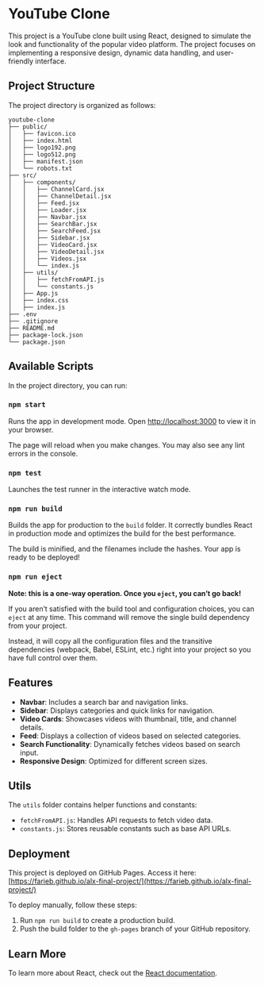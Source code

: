 # YouTube Clone

This project is a YouTube clone built using React, designed to simulate the look and functionality of the popular video platform. The project focuses on implementing a responsive design, dynamic data handling, and user-friendly interface.

## Project Structure

The project directory is organized as follows:

```
youtube-clone
├── public/
│   ├── favicon.ico
│   ├── index.html
│   ├── logo192.png
│   ├── logo512.png
│   ├── manifest.json
│   └── robots.txt
├── src/
│   ├── components/
│   │   ├── ChannelCard.jsx
│   │   ├── ChannelDetail.jsx
│   │   ├── Feed.jsx
│   │   ├── Loader.jsx
│   │   ├── Navbar.jsx
│   │   ├── SearchBar.jsx
│   │   ├── SearchFeed.jsx
│   │   ├── Sidebar.jsx
│   │   ├── VideoCard.jsx
│   │   ├── VideoDetail.jsx
│   │   ├── Videos.jsx
│   │   └── index.js
│   ├── utils/
│   │   ├── fetchFromAPI.js
│   │   └── constants.js
│   ├── App.js
│   ├── index.css
│   ├── index.js
├── .env
├── .gitignore
├── README.md
├── package-lock.json
└── package.json
```

## Available Scripts

In the project directory, you can run:

### `npm start`

Runs the app in development mode.
Open [http://localhost:3000](http://localhost:3000) to view it in your browser.

The page will reload when you make changes.
You may also see any lint errors in the console.

### `npm test`

Launches the test runner in the interactive watch mode.

### `npm run build`

Builds the app for production to the `build` folder.
It correctly bundles React in production mode and optimizes the build for the best performance.

The build is minified, and the filenames include the hashes.
Your app is ready to be deployed!

### `npm run eject`

**Note: this is a one-way operation. Once you `eject`, you can’t go back!**

If you aren’t satisfied with the build tool and configuration choices, you can `eject` at any time. This command will remove the single build dependency from your project.

Instead, it will copy all the configuration files and the transitive dependencies (webpack, Babel, ESLint, etc.) right into your project so you have full control over them.

## Features

- **Navbar**: Includes a search bar and navigation links.
- **Sidebar**: Displays categories and quick links for navigation.
- **Video Cards**: Showcases videos with thumbnail, title, and channel details.
- **Feed**: Displays a collection of videos based on selected categories.
- **Search Functionality**: Dynamically fetches videos based on search input.
- **Responsive Design**: Optimized for different screen sizes.

## Utils

The `utils` folder contains helper functions and constants:
- `fetchFromAPI.js`: Handles API requests to fetch video data.
- `constants.js`: Stores reusable constants such as base API URLs.

## Deployment

This project is deployed on GitHub Pages.
Access it here: [https://farieb.github.io/alx-final-project/](https://farieb.github.io/alx-final-project/)

To deploy manually, follow these steps:
1. Run `npm run build` to create a production build.
2. Push the build folder to the `gh-pages` branch of your GitHub repository.

## Learn More

To learn more about React, check out the [React documentation](https://reactjs.org/).


